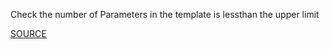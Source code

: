 Check the number of Parameters in the template is lessthan the upper limit

[SOURCE](https://docs.aws.amazon.com/AWSCloudFormation/latest/UserGuide/cloudformation-limits.html)
